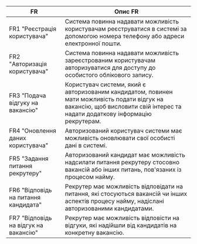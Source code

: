 | FR | Опис  FR                  |
|-----------|-------------------------|
| FR1 "Реєстрація користувача"  | Система повинна надавати можливість користувачам реєструватися в системі за допомогою номера телефону або адреси електронної пошти.     |
| FR2 "Авторизація користувача"   | Система повинна надавати можливість зареєстрованим користувачам авторизуватися для доступу до особистого облікового запису.     |
| FR3 "Подача відгуку на вакансію"  | Користувач системи, який є авторизованим кандидатом, повинен мати можливість подати відгук на вакансію, щоб висловити свій інтерес та надати додаткову інформацію рекрутерам.     |
| FR4 "Оновлення даних користувача"   | Авторизований користувач системи має можливість оновлювати свої особисті дані в системі.     |
| FR5 "Задання питання рекрутеру"   | Авторизований кандидат має можливість надсилати питання рекрутеру стосовно вакансій або інших питань, пов'язаних із процесом найму.     |
| FR6 "Відповідь на питання кандидата"   | Рекрутер має можливість відповідати на питання, які стосуються вакансій чи інших аспектів процесу найму, надіслані авторизованими кандидатами.     |
| FR7 "Відповідь на відгук на вакансію"   | Рекрутер має можливість відповісти на відгуки, які надійшли від кандидатів на конкретну вакансію.     |
